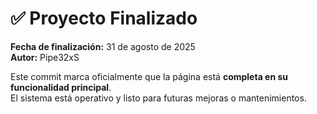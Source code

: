 # ✅ Proyecto Finalizado

**Fecha de finalización:** 31 de agosto de 2025  
**Autor:** Pipe32xS  

Este commit marca oficialmente que la página está **completa en su funcionalidad principal**.  
El sistema está operativo y listo para futuras mejoras o mantenimientos.